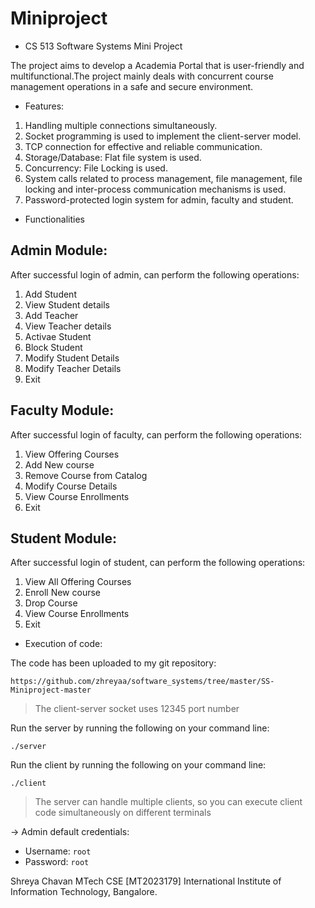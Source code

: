 # Miniproject
* CS 513 Software Systems Mini Project 

The project aims to develop a Academia Portal that is user-friendly and multifunctional.The project mainly deals with concurrent course management operations in a safe and secure environment.

* Features:
1. Handling multiple connections simultaneously.
2. Socket programming is used to implement the client-server model.
3. TCP connection for effective and reliable communication.
4. Storage/Database: Flat file system is used.
5. Concurrency: File Locking is used.
7. System calls related to process management, file management, file locking and inter-process communication mechanisms is used.
8. Password-protected login system for admin, faculty and student.


* Functionalities

Admin Module:
-------------

After successful login of admin, can perform the following operations:
1. Add Student
2. View Student details
3. Add Teacher
4. View Teacher details
5. Activae Student
6. Block Student
7. Modify Student Details
8. Modify Teacher Details
9. Exit

Faculty Module:
---------------

After successful login of faculty, can perform the following operations:
1. View Offering Courses
2. Add New course
3. Remove Course from Catalog
4. Modify Course Details
5. View Course Enrollments
6. Exit

Student Module:
---------------

After successful login of student, can perform the following operations:
1. View All Offering Courses
2. Enroll New course
3. Drop Course
4. View Course Enrollments
5. Exit

* Execution of code:

 The code has been uploaded to my git repository:

    https://github.com/zhreyaa/software_systems/tree/master/SS-Miniproject-master

> The client-server socket uses 12345 port number

Run the server by running the following on your command line:

    ./server
    
Run the client by running the following on your command line:

    ./client

> The server can handle multiple clients, so you can execute client code simultaneously on different terminals

-> Admin default credentials:
  - Username: `root`
  - Password: `root`

Shreya Chavan
MTech CSE [MT2023179]
International Institute of Information Technology, Bangalore.

